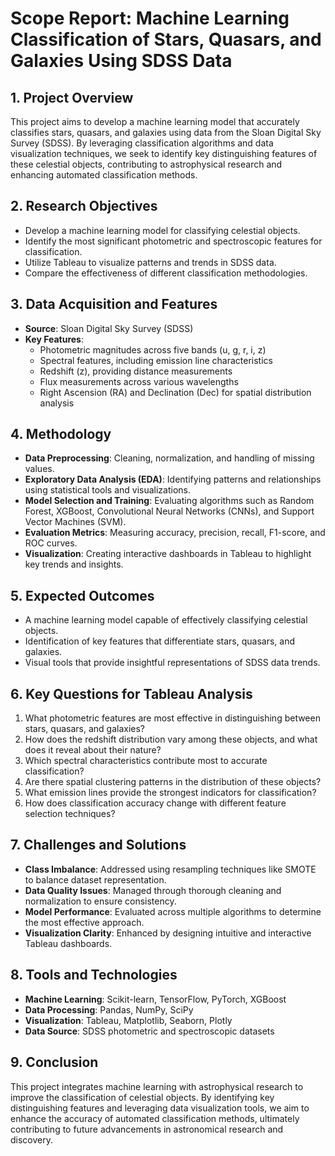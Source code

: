 # **Scope Report: Machine Learning Classification of Stars, Quasars, and Galaxies Using SDSS Data**

## **1. Project Overview**
This project aims to develop a machine learning model that accurately classifies stars, quasars, and galaxies using data from the Sloan Digital Sky Survey (SDSS). By leveraging classification algorithms and data visualization techniques, we seek to identify key distinguishing features of these celestial objects, contributing to astrophysical research and enhancing automated classification methods.

## **2. Research Objectives**
- Develop a machine learning model for classifying celestial objects.
- Identify the most significant photometric and spectroscopic features for classification.
- Utilize Tableau to visualize patterns and trends in SDSS data.
- Compare the effectiveness of different classification methodologies.

## **3. Data Acquisition and Features**
- **Source**: Sloan Digital Sky Survey (SDSS)
- **Key Features**:
  - Photometric magnitudes across five bands (u, g, r, i, z)
  - Spectral features, including emission line characteristics
  - Redshift (z), providing distance measurements
  - Flux measurements across various wavelengths
  - Right Ascension (RA) and Declination (Dec) for spatial distribution analysis

## **4. Methodology**
- **Data Preprocessing**: Cleaning, normalization, and handling of missing values.
- **Exploratory Data Analysis (EDA)**: Identifying patterns and relationships using statistical tools and visualizations.
- **Model Selection and Training**: Evaluating algorithms such as Random Forest, XGBoost, Convolutional Neural Networks (CNNs), and Support Vector Machines (SVM).
- **Evaluation Metrics**: Measuring accuracy, precision, recall, F1-score, and ROC curves.
- **Visualization**: Creating interactive dashboards in Tableau to highlight key trends and insights.

## **5. Expected Outcomes**
- A machine learning model capable of effectively classifying celestial objects.
- Identification of key features that differentiate stars, quasars, and galaxies.
- Visual tools that provide insightful representations of SDSS data trends.

## **6. Key Questions for Tableau Analysis**
1. What photometric features are most effective in distinguishing between stars, quasars, and galaxies?
2. How does the redshift distribution vary among these objects, and what does it reveal about their nature?
3. Which spectral characteristics contribute most to accurate classification?
4. Are there spatial clustering patterns in the distribution of these objects?
5. What emission lines provide the strongest indicators for classification?
6. How does classification accuracy change with different feature selection techniques?

## **7. Challenges and Solutions**
- **Class Imbalance**: Addressed using resampling techniques like SMOTE to balance dataset representation.
- **Data Quality Issues**: Managed through thorough cleaning and normalization to ensure consistency.
- **Model Performance**: Evaluated across multiple algorithms to determine the most effective approach.
- **Visualization Clarity**: Enhanced by designing intuitive and interactive Tableau dashboards.

## **8. Tools and Technologies**
- **Machine Learning**: Scikit-learn, TensorFlow, PyTorch, XGBoost
- **Data Processing**: Pandas, NumPy, SciPy
- **Visualization**: Tableau, Matplotlib, Seaborn, Plotly
- **Data Source**: SDSS photometric and spectroscopic datasets

## **9. Conclusion**
This project integrates machine learning with astrophysical research to improve the classification of celestial objects. By identifying key distinguishing features and leveraging data visualization tools, we aim to enhance the accuracy of automated classification methods, ultimately contributing to future advancements in astronomical research and discovery.

